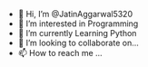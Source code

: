 - 👋 Hi, I’m @JatinAggarwal5320
- 👀 I’m interested in Programming
- 🌱 I’m currently Learning Python
- 💞️ I’m looking to collaborate on... 
- 📫 How to reach me ...

<!---
JatinAggarwal5320/JatinAggarwal5320 is a ✨ special ✨ repository because its `README.md` (this file) appears on your GitHub profile.
You can click the Preview link to take a look at your changes.
--->
